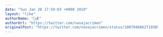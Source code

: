 ```yaml
---
date: "Sun Jan 20 17:59:03 +0000 2019"
layout: "like"
authorName: "🔪💰"
authorUrl: "https://twitter.com/navajacrimen"
originalPost: "https://twitter.com/navajacrimen/status/1087046862719385613"
---
```

